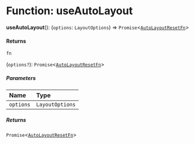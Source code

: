 # Function: useAutoLayout

**useAutoLayout**(): (`options`: `LayoutOptions`) => `Promise`<[`AutoLayoutResetFn`](/en/auto-docs/free-layout-editor/types/AutoLayoutResetFn.md)>

#### Returns

`fn`

(`options?`): `Promise`<[`AutoLayoutResetFn`](/en/auto-docs/free-layout-editor/types/AutoLayoutResetFn.md)>

##### Parameters

| Name | Type |
| :------ | :------ |
| `options` | `LayoutOptions` |

##### Returns

`Promise`<[`AutoLayoutResetFn`](/en/auto-docs/free-layout-editor/types/AutoLayoutResetFn.md)>
